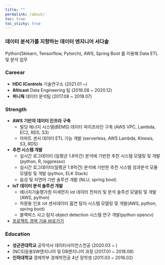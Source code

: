 ```yaml
---
title: ""
permalink: /about/
toc: true
toc_sticky: true
---
```


### 데이터 분석가를 지향하는 데이터 엔지니어 서다솔
Python(Sklearn, Tensorflow, Pytorch), AWS, Spring Boot 를 이용해 Data ETL 및 분석 업무

### Careear
- **HDC IControls** 기술연구소 (2021.01 ~)
- **Alticast** Data Engineering 팀 (2018.08 ~ 2020.12)
- **퍼니웍** 데이터 분석팀 (2017.08 ~ 2018.07) 

### Strength
- **AWS 기반의 데이터 인프라 구축**
  - 빌딩 에너지 시스템(BEMS) 데이터 파이프라인 구축 (AWS VPC, Lambda, EC2, RDS, S3)
  - 아파트 센서 데이터 ETL 기능 개발 (serverless, AWS Lambda, Kinesis, S3, RDS)
- **추천 시스템 개발** 
  - 실시간 로그데이터 (일평균 1.8억건) 분석에 기반한 추천 시스템 모델링 및 개발 (python, R, logpresso)
  - 실시간 로그데이터(일평균 1.8억건)  분석에 기반한 추천 시스템 성과분석 모듈 모델링 및 개발 (python, ELK Stack)
  - 음성 및 자연어 기반 솔루션 개발 (NLU, spring boot)
- **IoT 데이터 분석 솔루션 개발**
  - 에너지기술평가원 미세먼지 iot 데이터 전처리 및 분석 솔루션 모델링 및 개발(AWS, python)
  - 차량용 인포 iot 센서데이터 흡연 탐지 시스템 모델링 및 개발(AWS, python, spring boot)
  - 블랙박스 사고 탐지 object detection 시스템 연구 개발(python opencv)
- [프로젝트 경력 기술 바로가기](https://dasoldasol.github.io/project/)

### Education

- **성균관대학교** 공학석사 데이터사이언스전공 (2020.03 ~ )
- [NCS]응용SW엔지니어 및 DB엔지니어 과정 (2017.01 ~ 2018.08)
- **인하대학교** 경제학부 경제학전공 4년 장학생 (2011.03 ~ 2016.02)